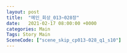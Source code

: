 ```yaml
---
layout: post
title:  "메인_회상_013~028장"
date:   2021-02-17 08:00:00 +0000
categories: Main
Tags: Story Main
SceneCode: ["scene_skip_cp013-028_q1_s10"]
---
```

